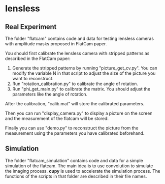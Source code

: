 # lensless

## Real Experiment
The folder "flatcam" contains code and data for testing lensless cameras with amplitude masks proposed in FlatCam paper.

You should first calibrate the lensless camera with stripped patterns as described in the FlatCam paper:

1. Generate the stripped patterns by running "picture_get_cv.py". You can modify the variable N in that script to adjust the size of the picture you want to reconstruct.
2. Run "rotation_calibration.py" to calibrate the angle of rotation.
3. Run "phi_get_main.py" to calibrate the matrix. You should adjust the parameters like the angle of rotation.

After the calibration, "calib.mat" will store the calibrated parameters. 

Then you can run "display_camera.py" to display a picture on the screen and the measurement of the flatcam will be stored. 

Finally you can use "demo.py" to reconstruct the picture from the measurement using the parameters you have calibrated beforehand.

## Simulation
The folder "flatcam_simulation" contains code and data for a simple simulation of the flatcam. The main idea is to use convolution to simulate the imaging process. **cupy** is used to accelerate the simulation process. The functions of the scripts in that folder are described in their file names.
